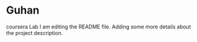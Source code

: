 # Guhan
coursera Lab
I am editing the README file. Adding some more details about the project description.
